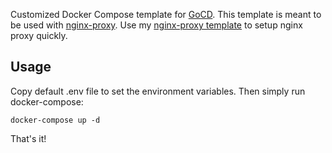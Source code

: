 Customized Docker Compose template for [GoCD](https://gocd.org). This template is meant to be used with [nginx-proxy](https://github.com/jwilder/nginx-proxy). Use my [nginx-proxy template](https://github.com/rann91/docker-compose-nginx-proxy) to setup nginx proxy quickly.

## Usage
Copy default .env file to set the environment variables. Then simply run docker-compose:
```
docker-compose up -d
```

That's it!
